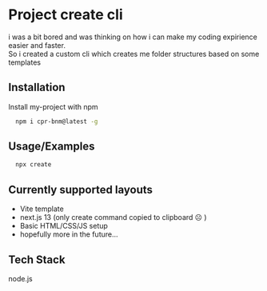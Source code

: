 
# Project create cli

i was a bit bored and was thinking on how i can make my coding expirience easier and faster.  
So i created a custom cli which creates me folder structures based on some templates



## Installation

Install my-project with npm

```bash
  npm i cpr-bnm@latest -g
```


## Usage/Examples

```bash
  npx create
```


## Currently supported layouts

- Vite template 
- next.js 13 (only create command copied to clipboard ☹️ )
- Basic HTML/CSS/JS setup
- hopefully more in the future...


## Tech Stack

node.js


